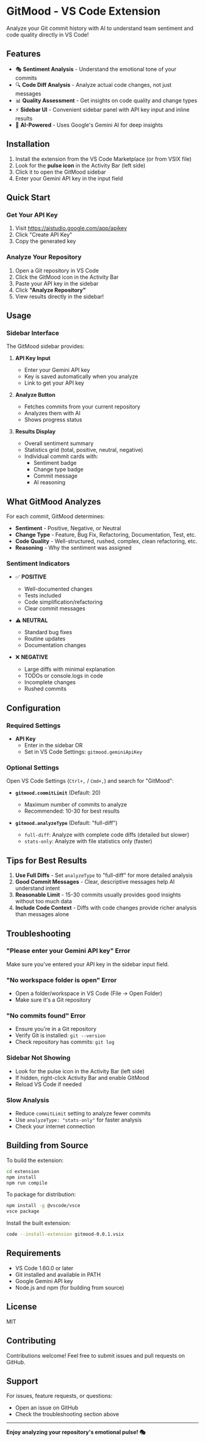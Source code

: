 # GitMood - VS Code Extension

Analyze your Git commit history with AI to understand team sentiment and code quality directly in VS Code!

## Features

- 🎭 **Sentiment Analysis** - Understand the emotional tone of your commits
- 🔍 **Code Diff Analysis** - Analyze actual code changes, not just messages
- 📊 **Quality Assessment** - Get insights on code quality and change types
- ⚡ **Sidebar UI** - Convenient sidebar panel with API key input and inline results
- 🤖 **AI-Powered** - Uses Google's Gemini AI for deep insights

## Installation

1. Install the extension from the VS Code Marketplace (or from VSIX file)
2. Look for the **pulse icon** in the Activity Bar (left side)
3. Click it to open the GitMood sidebar
4. Enter your Gemini API key in the input field

## Quick Start

### Get Your API Key

1. Visit https://aistudio.google.com/app/apikey
2. Click "Create API Key"
3. Copy the generated key

### Analyze Your Repository

1. Open a Git repository in VS Code
2. Click the GitMood icon in the Activity Bar
3. Paste your API key in the sidebar
4. Click **"Analyze Repository"**
5. View results directly in the sidebar!

## Usage

### Sidebar Interface

The GitMood sidebar provides:

1. **API Key Input**
   - Enter your Gemini API key
   - Key is saved automatically when you analyze
   - Link to get your API key

2. **Analyze Button**
   - Fetches commits from your current repository
   - Analyzes them with AI
   - Shows progress status

3. **Results Display**
   - Overall sentiment summary
   - Statistics grid (total, positive, neutral, negative)
   - Individual commit cards with:
     - Sentiment badge
     - Change type badge
     - Commit message
     - AI reasoning

## What GitMood Analyzes

For each commit, GitMood determines:

- **Sentiment** - Positive, Negative, or Neutral
- **Change Type** - Feature, Bug Fix, Refactoring, Documentation, Test, etc.
- **Code Quality** - Well-structured, rushed, complex, clean refactoring, etc.
- **Reasoning** - Why the sentiment was assigned

### Sentiment Indicators

- ✅ **POSITIVE**
  - Well-documented changes
  - Tests included
  - Code simplification/refactoring
  - Clear commit messages

- ⚠️ **NEUTRAL**
  - Standard bug fixes
  - Routine updates
  - Documentation changes

- ❌ **NEGATIVE**
  - Large diffs with minimal explanation
  - TODOs or console.logs in code
  - Incomplete changes
  - Rushed commits

## Configuration

### Required Settings

- **API Key**
  - Enter in the sidebar OR
  - Set in VS Code Settings: `gitmood.geminiApiKey`

### Optional Settings

Open VS Code Settings (`Ctrl+,` / `Cmd+,`) and search for "GitMood":

- **`gitmood.commitLimit`** (Default: 20)
  - Maximum number of commits to analyze
  - Recommended: 10-30 for best results

- **`gitmood.analyzeType`** (Default: "full-diff")
  - `full-diff`: Analyze with complete code diffs (detailed but slower)
  - `stats-only`: Analyze with file statistics only (faster)

## Tips for Best Results

1. **Use Full Diffs** - Set `analyzeType` to "full-diff" for more detailed analysis
2. **Good Commit Messages** - Clear, descriptive messages help AI understand intent
3. **Reasonable Limit** - 15-30 commits usually provides good insights without too much data
4. **Include Code Context** - Diffs with code changes provide richer analysis than messages alone

## Troubleshooting

### "Please enter your Gemini API key" Error

Make sure you've entered your API key in the sidebar input field.

### "No workspace folder is open" Error

- Open a folder/workspace in VS Code (File → Open Folder)
- Make sure it's a Git repository

### "No commits found" Error

- Ensure you're in a Git repository
- Verify Git is installed: `git --version`
- Check repository has commits: `git log`

### Sidebar Not Showing

- Look for the pulse icon in the Activity Bar (left side)
- If hidden, right-click Activity Bar and enable GitMood
- Reload VS Code if needed

### Slow Analysis

- Reduce `commitLimit` setting to analyze fewer commits
- Use `analyzeType: "stats-only"` for faster analysis
- Check your internet connection

## Building from Source

To build the extension:

```bash
cd extension
npm install
npm run compile
```

To package for distribution:

```bash
npm install -g @vscode/vsce
vsce package
```

Install the built extension:

```bash
code --install-extension gitmood-0.0.1.vsix
```

## Requirements

- VS Code 1.60.0 or later
- Git installed and available in PATH
- Google Gemini API key
- Node.js and npm (for building from source)

## License

MIT

## Contributing

Contributions welcome! Feel free to submit issues and pull requests on GitHub.

## Support

For issues, feature requests, or questions:
- Open an issue on GitHub
- Check the troubleshooting section above

---

**Enjoy analyzing your repository's emotional pulse! 🎭**
